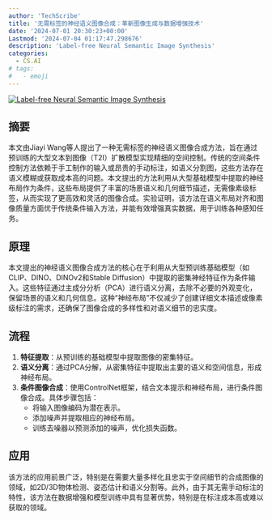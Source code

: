 ```yaml
---
author: 'TechScribe'
title: '无需标签的神经语义图像合成：革新图像生成与数据增强技术'
date: '2024-07-01 20:30:23+00:00'
Lastmod: '2024-07-04 01:17:47.298676'
description: 'Label-free Neural Semantic Image Synthesis'
categories:
  - CS.AI
# tags:
#   - emoji
---
```


[![Label-free Neural Semantic Image Synthesis](https://arxiv-research-1301205113.cos.ap-guangzhou.myqcloud.com/images/2407.01790v1.pdf_0.jpg)](https://arxiv.org/abs/2407.01790v1)

## 摘要

本文由Jiayi Wang等人提出了一种无需标签的神经语义图像合成方法，旨在通过预训练的大型文本到图像（T2I）扩散模型实现精细的空间控制。传统的空间条件控制方法依赖于手工制作的输入或昂贵的手动标注，如语义分割图，这些方法存在语义模糊或获取成本高的问题。本文提出的方法利用从大型基础模型中提取的神经布局作为条件，这些布局提供了丰富的场景语义和几何细节描述，无需像素级标签，从而实现了更高效和灵活的图像合成。实验证明，该方法在语义布局对齐和图像质量方面优于传统条件输入方法，并能有效增强真实数据，用于训练各种感知任务。<!--more-->

## 原理

本文提出的神经语义图像合成方法的核心在于利用从大型预训练基础模型（如CLIP、DINO、DINOv2和Stable Diffusion）中提取的密集神经特征作为条件输入。这些特征通过主成分分析（PCA）进行语义分离，去除不必要的外观变化，保留场景的语义和几何信息。这种“神经布局”不仅减少了创建详细文本描述或像素级标注的需求，还确保了图像合成的多样性和对语义细节的忠实度。

## 流程

1. **特征提取**：从预训练的基础模型中提取图像的密集特征。
2. **语义分离**：通过PCA分解，从密集特征中提取出主要的语义和空间信息，形成神经布局。
3. **条件图像合成**：使用ControlNet框架，结合文本提示和神经布局，进行条件图像合成。具体步骤包括：
   - 将输入图像编码为潜在表示。
   - 添加噪声并提取相应的神经布局。
   - 训练去噪器以预测添加的噪声，优化损失函数。

## 应用

该方法的应用前景广泛，特别是在需要大量多样化且忠实于空间细节的合成图像的领域，如2D/3D物体检测、姿态估计和语义分割等。此外，由于其无需手动标注的特性，该方法在数据增强和模型训练中具有显著优势，特别是在标注成本高或难以获取的领域。
